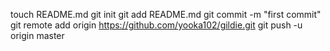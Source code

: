 touch README.md
git init
git add README.md
git commit -m "first commit"
git remote add origin https://github.com/yooka102/gildie.git
git push -u origin master
